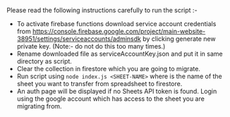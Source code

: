 Please read the following instructions carefully to run the script :-

* To activate firebase functions download service account credentials from https://console.firebase.google.com/project/main-website-38951/settings/serviceaccounts/adminsdk by clicking generate new private key.
(Note:- do not do this too many times.)
* Rename downloaded file as serviceAccountKey.json and put it in same directory as script.
* Clear the collection in firestore which you are going to migrate.
* Run script using `node index.js <SHEET-NAME>` where <SHEET-NAME> is the name of the sheet you want to transfer from spreadsheet to firestore.
* An auth page will be displayed if no Sheets API token is found. Login using the google account which has access to the sheet you are migrating from.